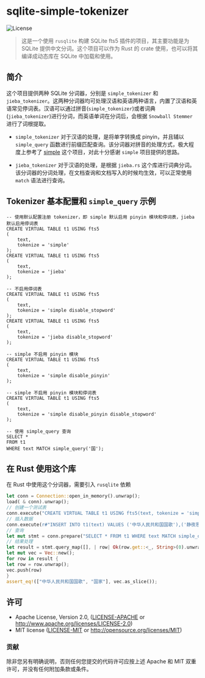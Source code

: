 # sqlite-simple-tokenizer

![License](https://img.shields.io/crates/l/PROJECT.svg)

> 这是一个使用 `rusqlite` 构建 SQLite fts5 插件的项目，其主要功能是为 SQLite 提供中文分词。这个项目可以作为 Rust 的 crate 使用，也可以将其编译成动态库在 SQLite 中加载和使用。

## 简介

这个项目提供两种 SQLite 分词器，分别是 `simple_tokenizer` 和 `jieba_tokenizer`。这两种分词器均可处理汉语和英语两种语言，内置了汉语和英语常见停词表。汉语可以通过拼音(`simple_tokenizer`)或者词典(`jieba_tokenizer`)进行分词，而英语单词在分词后，会根据 `Snowball Stemmer` 进行了词根提取。

- `simple_tokenizer` 对于汉语的处理，是将单字转换成 pinyin，并且辅以 `simple_query` 函数进行前缀匹配查询。该分词器对拼音的处理方式，极大程度上参考了 [simple](https://github.com/wangfenjin/simple) 这个项目，对此十分感谢 `simple` 项目提供的思路。

- `jieba_tokenizer` 对于汉语的处理，是根据 `jieba.rs` 这个库进行词典分词。该分词器的分词处理，在文档查询和文档写入的时候均生效，可以正常使用 `match` 语法进行查询。

## Tokenizer 基本配置和 `simple_query` 示例

```sqlite
-- 使用默认配置注册 tokenizer，即 simple 默认启用 pinyin 模块和停词表，jieba 默认启用停词表
CREATE VIRTUAL TABLE t1 USING fts5
(
    text,
    tokenize = 'simple'
);
CREATE VIRTUAL TABLE t1 USING fts5
(
    text,
    tokenize = 'jieba'
);

-- 不启用停词表
CREATE VIRTUAL TABLE t1 USING fts5
(
    text,
    tokenize = 'simple disable_stopword'
);
CREATE VIRTUAL TABLE t1 USING fts5
(
    text,
    tokenize = 'jieba disable_stopword'
);

-- simple 不启用 pinyin 模块
CREATE VIRTUAL TABLE t1 USING fts5
(
    text,
    tokenize = 'simple disable_pinyin'
);

-- simple 不启用 pinyin 模块和停词表
CREATE VIRTUAL TABLE t1 USING fts5
(
    text,
    tokenize = 'simple disable_pinyin disable_stopword'
);

-- 使用 simple_query 查询
SELECT *
FROM t1
WHERE text MATCH simple_query('国');
```

## 在 Rust 使用这个库

在 Rust 中使用这个分词器，需要引入 `rusqlite` 依赖

```rust
let conn = Connection::open_in_memory().unwrap();
load( & conn).unwrap();
// 创建一个测试表
conn.execute("CREATE VIRTUAL TABLE t1 USING fts5(text, tokenize = 'simple');", [], ).unwrap();
// 插入数据
conn.execute(r#"INSERT INTO t1(text) VALUES ('中华人民共和国国歌'),('静夜思'),('国家'),('举头望明月'),('like'),('liking'),('liked'),('I''m making a sqlite tokenizer'),('I''m learning English');"#, [], ).unwrap();
// 查询
let mut stmt = conn.prepare("SELECT * FROM t1 WHERE text MATCH simple_query('国');").unwrap();
// 结果处理
let result = stmt.query_map([], | row| Ok(row.get::<_, String>(0).unwrap())).unwrap();
let mut vec = Vec::new();
for row in result {
let row = row.unwrap();
vec.push(row)
}
assert_eq!(["中华人民共和国国歌", "国家"], vec.as_slice());
```

## 许可

* Apache License, Version 2.0, ([LICENSE-APACHE](LICENSE-APACHE) or <http://www.apache.org/licenses/LICENSE-2.0>)
* MIT license ([LICENSE-MIT](LICENSE-MIT) or <http://opensource.org/licenses/MIT>)

### 贡献

除非您另有明确说明，否则任何您提交的代码许可应按上述 Apache 和 MIT 双重许可，并没有任何附加条款或条件。